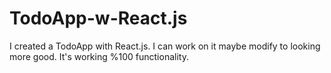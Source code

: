# TodoApp-w-React.js
I created a TodoApp with React.js. I can work on it maybe modify to looking more good. It's working %100 functionality.
